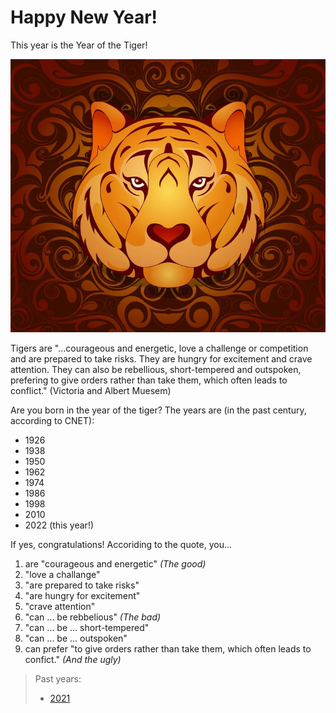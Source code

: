 # Happy New Year!

This year is the Year of the Tiger!

![Year of the Tiger](assets/img/B6946BD0-9E06-4012-BF1E-ECBC246685B5.jpeg)

Tigers are "...courageous and energetic, love a challenge or competition and are prepared to take risks. They are hungry for excitement and crave attention. They can also be rebellious, short-tempered and outspoken, prefering to give orders rather than take them, which often leads to conflict." (Victoria and Albert Muesem)

Are you born in the year of the tiger? The years are (in the past century, according to CNET):

- 1926
- 1938
- 1950
- 1962
- 1974
- 1986
- 1998
- 2010
- 2022 (this year!)

If yes, congratulations! Accoriding to the quote, you...

1. are "courageous and energetic" *(The good)*
2. "love a challange"
3. "are prepared to take risks"
4. "are hungry for excitement"
5. "crave attention"
6. "can ... be rebbelious" *(The bad)*
7. "can ... be ... short-tempered"
8. "can ... be ... outspoken"
9. can prefer "to give orders rather than take them, which often leads to confict." *(And the ugly)*

> Past years:
> 
> - [2021](2021)
